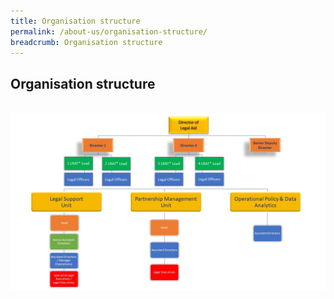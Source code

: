 ```yaml
---
title: Organisation structure
permalink: /about-us/organisation-structure/
breadcrumb: Organisation structure
---
```

## Organisation structure
<div class="image">
    <br><img src="/images/LAB-Organisation-Structure-2023.JPG" title="Organisation Structure" alt="Organisation Structure">
</div>